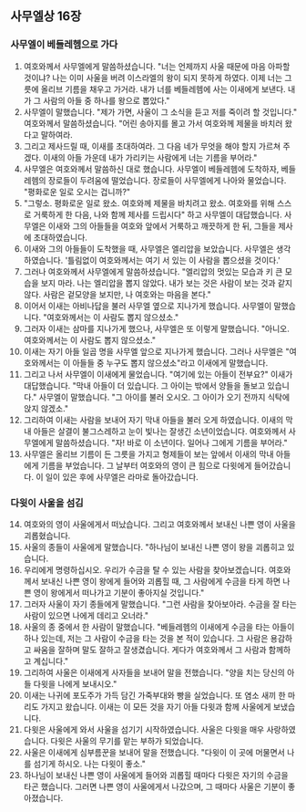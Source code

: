 ## 사무엘상 16장

### 사무엘이 베들레헴으로 가다
1. 여호와께서 사무엘에게 말씀하셨습니다. "너는 언제까지 사울 때문에 마음 아파할 것이냐? 나는 이미 사울을 버려 이스라엘의 왕이 되지 못하게 하였다. 이제 너는 그릇에 올리브 기름을 채우고 가거라. 내가 너를 베들레헴에 사는 이새에게 보낸다. 내가 그 사람의 아들 중 하나를 왕으로 뽑았다."
2. 사무엘이 말했습니다. "제가 가면, 사울이 그 소식을 듣고 저를 죽이려 할 것입니다." 여호와께서 말씀하셨습니다. "어린 송아지를 몰고 가서 여호와께 제물을 바치러 왔다고 말하여라.
3. 그리고 제사드릴 때, 이새를 초대하여라. 그 다음 네가 무엇을 해야 할지 가르쳐 주겠다. 이새의 아들 가운데 내가 가리키는 사람에게 너는 기름을 부어라."
4. 사무엘은 여호와께서 말씀하신 대로 했습니다. 사무엘이 베들레헴에 도착하자, 베들레헴의 장로들이 두려움에 떨었습니다. 장로들이 사무엘에게 나아와 물었습니다. "평화로운 일로 오시는 겁니까?"
5. "그렇소. 평화로운 일로 왔소. 여호와께 제물을 바치려고 왔소. 여호와를 위해 스스로 거룩하게 한 다음, 나와 함께 제사를 드립시다" 하고 사무엘이 대답했습니다. 사무엘은 이새와 그의 아들들을 여호와 앞에서 거룩하고 깨끗하게 한 뒤, 그들을 제사에 초대하였습니다.
6. 이새와 그의 아들들이 도착했을 때, 사무엘은 엘리압을 보았습니다. 사무엘은 생각하였습니다. '틀림없이 여호와께서는 여기 서 있는 이 사람을 뽑으셨을 것이다.'
7. 그러나 여호와께서 사무엘에게 말씀하셨습니다. "엘리압의 멋있는 모습과 키 큰 모습을 보지 마라. 나는 엘리압을 뽑지 않았다. 내가 보는 것은 사람이 보는 것과 같지 않다. 사람은 겉모양을 보지만, 나 여호와는 마음을 본다."
8. 이어서 이새는 아비나답을 불러 사무엘 옆으로 지나가게 했습니다. 사무엘이 말했습니다. "여호와께서는 이 사람도 뽑지 않으셨소."
9. 그러자 이새는 삼마를 지나가게 했으나, 사무엘은 또 이렇게 말했습니다. "아니오. 여호와께서는 이 사람도 뽑지 않으셨소."
10. 이새는 자기 아들 일곱 명을 사무엘 앞으로 지나가게 했습니다. 그러나 사무엘은 "여호와께서는 이 아들들 중 누구도 뽑지 않으셨소"라고 이새에게 말했습니다.
11. 그리고 나서 사무엘이 이새에게 물었습니다. "여기에 있는 아들이 전부요?" 이새가 대답했습니다. "막내 아들이 더 있습니다. 그 아이는 밖에서 양들을 돌보고 있습니다." 사무엘이 말했습니다. "그 아이를 불러 오시오. 그 아이가 오기 전까지 식탁에 앉지 않겠소."
12. 그리하여 이새는 사람을 보내어 자기 막내 아들을 불러 오게 하였습니다. 이새의 막내 아들은 살결이 불그스레하고 눈이 빛나는 잘생긴 소년이었습니다. 여호와께서 사무엘에게 말씀하셨습니다. "자! 바로 이 소년이다. 일어나 그에게 기름을 부어라."
13. 사무엘은 올리브 기름이 든 그릇을 가지고 형제들이 보는 앞에서 이새의 막내 아들에게 기름을 부었습니다. 그 날부터 여호와의 영이 큰 힘으로 다윗에게 들어갔습니다. 이 일이 있은 후에 사무엘은 라마로 돌아갔습니다.
### 다윗이 사울을 섬김
14. 여호와의 영이 사울에게서 떠났습니다. 그리고 여호와께서 보내신 나쁜 영이 사울을 괴롭혔습니다.
15. 사울의 종들이 사울에게 말했습니다. "하나님이 보내신 나쁜 영이 왕을 괴롭히고 있습니다.
16. 우리에게 명령하십시오. 우리가 수금을 탈 수 있는 사람을 찾아보겠습니다. 여호와께서 보내신 나쁜 영이 왕에게 들어와 괴롭힐 때, 그 사람에게 수금을 타게 하면 나쁜 영이 왕에게서 떠나가고 기분이 좋아지실 것입니다."
17. 그러자 사울이 자기 종들에게 말했습니다. "그런 사람을 찾아보아라. 수금을 잘 타는 사람이 있으면 나에게 데리고 오너라."
18. 사울의 종 중에서 한 사람이 말했습니다. "베들레헴의 이새에게 수금을 타는 아들이 하나 있는데, 저는 그 사람이 수금을 타는 것을 본 적이 있습니다. 그 사람은 용감하고 싸움을 잘하며 말도 잘하고 잘생겼습니다. 게다가 여호와께서 그 사람과 함께하고 계십니다."
19. 그리하여 사울은 이새에게 사자들을 보내어 말을 전했습니다. "양을 치는 당신의 아들 다윗을 나에게 보내시오."
20. 이새는 나귀에 포도주가 가득 담긴 가죽부대와 빵을 실었습니다. 또 염소 새끼 한 마리도 가지고 왔습니다. 이새는 이 모든 것을 자기 아들 다윗과 함께 사울에게 보냈습니다.
21. 다윗은 사울에게 와서 사울을 섬기기 시작하였습니다. 사울은 다윗을 매우 사랑하였습니다. 다윗은 사울의 무기를 맡는 부하가 되었습니다.
22. 사울은 이새에게 심부름꾼을 보내어 말을 전했습니다. "다윗이 이 곳에 머물면서 나를 섬기게 하시오. 나는 다윗이 좋소."
23. 하나님이 보내신 나쁜 영이 사울에게 들어와 괴롭힐 때마다 다윗은 자기의 수금을 타곤 했습니다. 그러면 나쁜 영이 사울에게서 나갔으며, 그 때마다 사울은 기분이 좋아졌습니다.